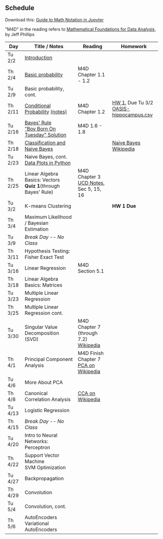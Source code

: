 ## Schedule

Download this: [Guide to Math Notation in Jupyter](examples/MathNotationGuide.ipynb)

"M4D" in the reading refers to [Mathematical Foundations for Data Analysis](http://www.cs.utah.edu/~jeffp/M4D/M4D.html), by Jeff Phillips

| Day     | Title / Notes                                                      | Reading         | Homework                                   |
|---------|--------------------------------------------------------------------|-----------------|--------------------------------------------|
| Tu 2/2 | [Introduction](lectures/L01-Introduction.pdf)                      |                 |                                            |
| Th 2/4 | [Basic probability](lectures/L02-ProbabilityBasics.pdf) | M4D Chapter 1.1 - 1.2 |                                            |
| Tu 2/9 | Basic probability, cont. |  |                                            |
| Th 2/11 | [Conditional Probability](lectures/L03-ConditionalProbability-slides.pdf) [(notes)](lectures/L03-ConditionalProbability.pdf) | M4D Chapter 1.2   | [HW 1](homeworks/hw1.pdf), Due Tu 3/2<br>[OASIS-hippocampus.csv](homeworks/OASIS-hippocampus.csv) |
| Tu 2/16 | [Bayes' Rule](lectures/L04-BayesRule.pdf)<br>["Boy Born On Tuesday" Solution](lectures/BoyBornOnTuesdaySolution.pdf) | M4D 1.6 - 1.8       |       |
| Th 2/18 | [Classification and Naive Bayes](lectures/L05-NaiveBayes.pdf) |  | [Naive Bayes Wikipedia](https://en.wikipedia.org/wiki/Naive_Bayes_classifier)         |
| Tu 2/23 | Naive Bayes, cont.<br>[Data Plots in Python](examples/SimpleDataPlots.ipynb) |   |   |
| Th 2/25 | Linear Algebra Basics: Vectors<br>**Quiz 1**(through Bayes' Rule) | M4D Chapter 3<br>[UCD Notes](https://www.math.ucdavis.edu/~linear/linear.pdf), Sec 5, 15, 16 |   |
| Tu 3/2 | K-means Clustering  |         | **HW 1 Due** |
| Th 3/4 | Maximum Likelihood / Bayesian Estimation |         |  |
| Tu 3/9 | *Break Day -- No Class*  |  |     |
| Th 3/11 | Hypothesis Testing: Fisher Exact Test |          |
| Tu 3/16 | Linear Regression | M4D Section 5.1  |         |      |
| Th 3/18 | Linear Algebra Basics: Matrices |         |   | 
| Tu 3/23 | Multiple Linear Regression |         |    |
| Th 3/25 | Multiple Linear Regression cont. |         |          |
| Tu 3/30 | Singular Value Decomposition (SVD) | M4D Chapter 7 (through 7.2)<br>[Wikipedia](https://en.wikipedia.org/wiki/Singular_value_decomposition) | |
| Th 4/1 | Principal Component Analysis | M4D Finish Chapter 7<br>[PCA on Wikipedia](https://en.wikipedia.org/wiki/Principal_component_analysis) |  |
| Tu 4/6 | More About PCA |  |    |
| Th 4/8 | Canonical Correlation Analysis | [CCA on Wikipedia](https://en.wikipedia.org/wiki/Canonical_correlation) |         |
| Tu 4/13 | Logistic Regression |         |  |
| Th 4/15 | *Break Day -- No Class* |         |   |
| Tu 4/20 | Intro to Neural Networks: Perceptron |   |        |
| Th 4/22 | Support Vector Machine <br> SVM Optimization   |         |   |
| Tu 4/27 | Backpropagation |         |    |
| Th 4/29 | Convolution |         |  |
| Tu 5/4 | Convolution, cont. |         |   |
| Th 5/6 | AutoEncoders <br> Variational AutoEncoders |         |   |
